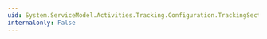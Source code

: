 ```yaml
---
uid: System.ServiceModel.Activities.Tracking.Configuration.TrackingSection.Profiles
internalonly: False
---
```

